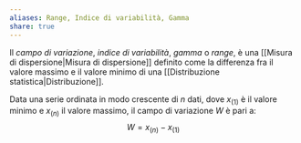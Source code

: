 ```yaml
---
aliases: Range, Indice di variabilità, Gamma
share: true
---
```

Il *campo di variazione*, *indice di variabilità*, *gamma* o *range*, è una [[Misura di dispersione|Misura di dispersione]] definito come la differenza fra il valore massimo e il valore minimo di una [[Distribuzione statistica|Distribuzione]].

Data una serie ordinata in modo crescente di $n$ dati, dove $x_{(1)}$ è il valore minimo e $x_{(n)}$ il valore massimo, il campo di variazione $W$ è pari a:
$$W = x_{(n)} - x_{(1)}$$